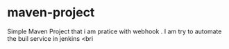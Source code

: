 # maven-project

Simple Maven Project that i am pratice with webhook . I am try to automate the buil service in jenkins
<bri
